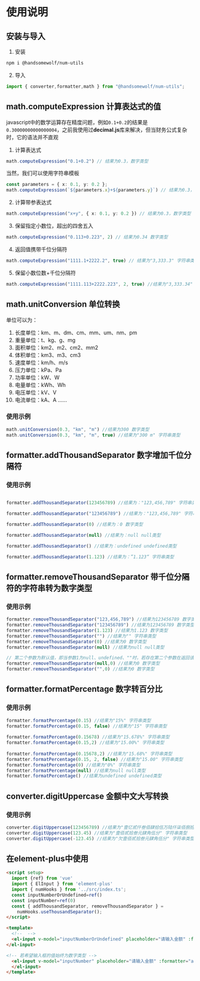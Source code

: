 # 使用说明

## 安装与导入

1. 安装

```bash
npm i @handsomewolf/num-utils
```

2. 导入
```ts
import { converter,formatter,math } from "@handsomewolf/num-utils";
```

## math.computeExpression 计算表达式的值

javascript中的数学运算存在精度问题，例如`0.1+0.2`的结果是`0.30000000000000004`，之前我使用过**decimal.js**库来解决，但当财务公式复杂时，它的语法并不直观

1. 计算表达式
```ts
math.computeExpression("0.1+0.2") // 结果为0.3，数字类型
```
当然，我们可以使用字符串模板
```ts
const parameters = { x: 0.1, y: 0.2 };
math.computeExpression(`${parameters.x}+${parameters.y}`) // 结果为0.3，数字类型
```

2. 计算带参表达式
```ts
math.computeExpression("x+y", { x: 0.1, y: 0.2 }) // 结果为0.3，数字类型
```
3. 保留指定小数位，超出的四舍五入
```ts
math.computeExpression("0.113+0.223", 2) // 结果为0.34 数字类型
```
4. 返回值携带千位分隔符
```ts
math.computeExpression("1111.1+2222.2", true) // 结果为"3,333.3" 字符串类型
```
5. 保留小数位数+千位分隔符
```ts
math.computeExpression("1111.113+2222.223", 2, true) //结果为"3,333.34" 字符串类型
```
## math.unitConversion 单位转换
单位可以为：
1. 长度单位：km、m、dm、cm、mm、um、nm、pm
2. 重量单位：t、kg、g、mg
3. 面积单位：km2、m2、cm2、mm2
4. 体积单位：km3、m3、cm3
5. 速度单位：km/h、m/s
6. 压力单位：kPa、Pa
7. 功率单位：kW、W
8. 电量单位：kWh、Wh
9. 电压单位：kV、V
10. 电流单位：kA、A
......

### 使用示例

```ts
math.unitConversion(0.3, "km", "m") //结果为300 数字类型
math.unitConversion(0.3, "km", "m", true) //结果为"300 m" 字符串类型
```

## formatter.addThousandSeparator 数字增加千位分隔符

### 使用示例
```ts

formatter.addThousandSeparator(123456789) //结果为："123,456,789" 字符串类型

formatter.addThousandSeparator("123456789") //结果为："123,456,789" 字符串类型

formatter.addThousandSeparator(0) //结果为：0 数字类型

formatter.addThousandSeparator(null) //结果为：null null类型

formatter.addThousandSeparator() //结果为：undefined undefined类型

formatter.addThousandSeparator(1.123) //结果为：”1.123“ 字符串类型

```

## formatter.removeThousandSeparator 带千位分隔符的字符串转为数字类型

### 使用示例
```ts
formatter.removeThousandSeparator("123,456,789") //结果为123456789 数字类型
formatter.removeThousandSeparator("123456789") //结果为123456789 数字类型
formatter.removeThousandSeparator(1.123) //结果为1.123 数字类型
formatter.removeThousandSeparator("") //结果为"" 字符串类型
formatter.removeThousandSeparator(0) //结果为0 数字类型
formatter.removeThousandSeparator(null) //结果为null null类型

// 第二个参数为默认值，即当参数1为null、undefined、""时，若存在第二个参数在返回该参数的值
formatter.removeThousandSeparator(null,0) //结果为0 数字类型
formatter.removeThousandSeparator("",0) //结果为0 数字类型
```

## formatter.formatPercentage 数字转百分比

### 使用示例
```ts
formatter.formatPercentage(0.15) //结果为"15%" 字符串类型
formatter.formatPercentage(0.15, false) //结果为"15" 字符串类型
 
formatter.formatPercentage(0.15678) //结果为"15.678%" 字符串类型
formatter.formatPercentage(0.15,2) //结果为"15.00%" 字符串类型
 
formatter.formatPercentage(0.15678,2) //结果为"15.68%" 字符串类型
formatter.formatPercentage(0.15, 2, false) //结果为"15.00" 字符串类型
formatter.formatPercentage(0) //结果为"0%" 字符串类型
formatter.formatPercentage(null) //结果为null null类型
formatter.formatPercentage() //结果为undefined undefined类型
```

## converter.digitUppercase 金额中文大写转换

### 使用示例
```ts
converter.digitUppercase(123456789) //结果为"壹亿贰仟叁佰肆拾伍万陆仟柒佰捌拾玖元整" 字符串类型
converter.digitUppercase(123.45) //结果为"壹佰贰拾叁元肆角伍分" 字符串类型
converter.digitUppercase(-123.45) //结果为"欠壹佰贰拾叁元肆角伍分" 字符串类型
```

## 在element-plus中使用
```html
<script setup>
  import {ref} from 'vue'
  import { ElInput } from 'element-plus'
  import { numHooks } from '../src/index.ts';
  const inputNumberOrUndefined=ref()
  const inputNumber=ref(0)
  const { addThousandSeparator, removeThousandSeparator } =
    numHooks.useThousandSeparator();
</script>

<template>
  <!--  -->
  <el-input v-model="inputNumberOrUndefined" placeholder="请输入金额" :formatter="addThousandSeparator" :parser="removeThousandSeparator" >
</el-input>

<!-- 若希望输入框的值始终为数字类型 -->
  <el-input v-model="inputNumber" placeholder="请输入金额" :formatter="addThousandSeparator" :parser="value => removeThousandSeparator(value,0)" >
  </el-input>
</template>
```
